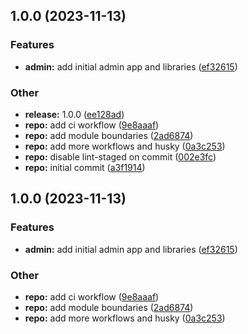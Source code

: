 ## 1.0.0 (2023-11-13)


### Features

* **admin:** add initial admin app and libraries ([ef32615](https://github.com/jasonruesch/jasonruesch/commit/ef32615fe7fc1f3931a73ec81a619cc41eba4b76))


### Other

* **release:** 1.0.0 ([ee128ad](https://github.com/jasonruesch/jasonruesch/commit/ee128adcb89ccf74284a6bbf7c753002e6dee402))
* **repo:** add ci workflow ([9e8aaaf](https://github.com/jasonruesch/jasonruesch/commit/9e8aaafca465a293a45a38713e165a9981b2cc03))
* **repo:** add module boundaries ([2ad6874](https://github.com/jasonruesch/jasonruesch/commit/2ad68748d1f9a1d867ffc0792c720033d93aaa70))
* **repo:** add more workflows and husky ([0a3c253](https://github.com/jasonruesch/jasonruesch/commit/0a3c2534f99590a0e132c0cbcd907088899bf121))
* **repo:** disable lint-staged on commit ([002e3fc](https://github.com/jasonruesch/jasonruesch/commit/002e3fc449c177c887bc080ea278a16770c20584))
* **repo:** initial commit ([a3f1914](https://github.com/jasonruesch/jasonruesch/commit/a3f1914b83e328895ce3e8e51024a3419ffe14bf))

## 1.0.0 (2023-11-13)

### Features

- **admin:** add initial admin app and libraries ([ef32615](https://github.com/jasonruesch/jasonruesch/commit/ef32615fe7fc1f3931a73ec81a619cc41eba4b76))

### Other

- **repo:** add ci workflow ([9e8aaaf](https://github.com/jasonruesch/jasonruesch/commit/9e8aaafca465a293a45a38713e165a9981b2cc03))
- **repo:** add module boundaries ([2ad6874](https://github.com/jasonruesch/jasonruesch/commit/2ad68748d1f9a1d867ffc0792c720033d93aaa70))
- **repo:** add more workflows and husky ([0a3c253](https://github.com/jasonruesch/jasonruesch/commit/0a3c2534f99590a0e132c0cbcd907088899bf121))
